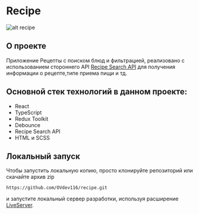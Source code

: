 # Recipe
![alt recipe](https://github.com/OVdev116/recipe/recipe.png)
## О проекте
Приложение Рецепты с поиском блюд и фильтрацией, реализовано с использованием стороннего API [Recipe Search API](https://developer.edamam.com/edamam-recipe-api) для получения информации о рецепте,типе приема пищи и тд.
## Основной стек технологий в данном проекте:
* React
* TypeScript
* Redux Toolkit
* Debounce
* Recipe Search API
* HTML и SCSS
## Локальный запуск
Чтобы запустить  локальную копию, просто клонируйте репозиторий или скачайте архив zip
```
https://github.com/OVdev116/recipe.git
```
и запустите локальный сервер разработки, используя расширение [LiveServer](https://marketplace.visualstudio.com/items?itemName=ritwickdey.LiveServer).
